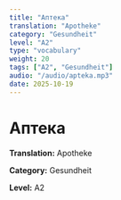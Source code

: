 ```yaml
---
title: "Аптека"
translation: "Apotheke"
category: "Gesundheit"
level: "A2"
type: "vocabulary"
weight: 20
tags: ["A2", "Gesundheit"]
audio: "/audio/apteka.mp3"
date: 2025-10-19
---
```


# Аптека

**Translation:** Apotheke

**Category:** Gesundheit

**Level:** A2

